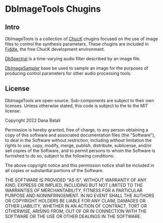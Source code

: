 # DbImageTools Chugins

## Intro

DbImageTools is a collection of [ChucK](https://chuck.stanford.edu/) chugins 
focused on the use of image files to control the synthesis parameters.
These chugins are included in [Fiddle](https://cannerycoders.com/#Fiddle),
the free ChucK development environment.

[DbSpectral](DbSpectral/README.md) is a time-varying audio filter described
by an image file.

[DbImageSampler](DbImageSampler/README.md) base be used to sample an image
for the purposes of producing control parameters for other audio processing
tools.

## License

DbImageTools are open-source.  Sub-components are subject to their own
licenses.  Unless otherwise stated, this code is subject to the
to the MIT license:

Copyright 2022 Dana Batali

Permission is hereby granted, free of charge, to any person obtaining a copy 
of this software and associated documentation files (the "Software"), to 
deal in the Software without restriction, including without limitation the 
rights to use, copy, modify, merge, publish, distribute, sublicense, and/or 
sell copies of the Software, and to permit persons to whom the Software is 
furnished to do so, subject to the following conditions:

The above copyright notice and this permission notice shall be included in 
all copies or substantial portions of the Software.

THE SOFTWARE IS PROVIDED "AS IS", WITHOUT WARRANTY OF ANY KIND, EXPRESS OR 
IMPLIED, INCLUDING BUT NOT LIMITED TO THE WARRANTIES OF MERCHANTABILITY, 
FITNESS FOR A PARTICULAR PURPOSE AND NONINFRINGEMENT. IN NO EVENT SHALL THE 
AUTHORS OR COPYRIGHT HOLDERS BE LIABLE FOR ANY CLAIM, DAMAGES OR OTHER 
LIABILITY, WHETHER IN AN ACTION OF CONTRACT, TORT OR OTHERWISE, ARISING FROM, 
OUT OF OR IN CONNECTION WITH THE SOFTWARE OR THE USE OR OTHER DEALINGS IN THE 
SOFTWARE.
